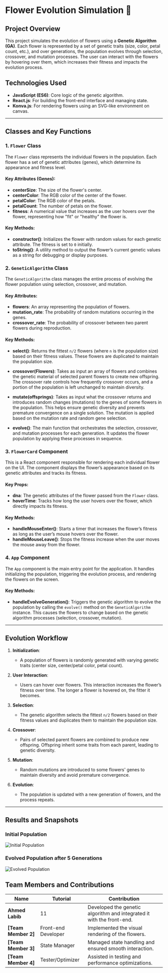 # Flower Evolution Simulation 🌸

## Project Overview
This project simulates the evolution of flowers using a **Genetic Algorithm (GA)**. Each flower is represented by a set of genetic traits (size, color, petal count, etc.), and over generations, the population evolves through selection, crossover, and mutation processes. The user can interact with the flowers by hovering over them, which increases their fitness and impacts the evolution process.

## Technologies Used
- **JavaScript (ES6)**: Core logic of the genetic algorithm.
- **React.js**: For building the front-end interface and managing state.
- **Konva.js**: For rendering flowers using an SVG-like environment on canvas.

---

## Classes and Key Functions

### 1. `Flower` Class
The `Flower` class represents the individual flowers in the population. Each flower has a set of genetic attributes (genes), which determine its appearance and fitness level.

#### Key Attributes (Genes):
- **centerSize**: The size of the flower's center.
- **centerColor**: The RGB color of the center of the flower.
- **petalColor**: The RGB color of the petals.
- **petalCount**: The number of petals on the flower.
- **fitness**: A numerical value that increases as the user hovers over the flower, representing how "fit" or "healthy" the flower is.

#### Key Methods:
- **constructor()**: Initializes the flower with random values for each genetic attribute. The fitness is set to `0` initially.
- **toString()**: A utility method to output the flower’s current genetic values as a string for debugging or display purposes.

### 2. `GeneticAlgorithm` Class
The `GeneticAlgorithm` class manages the entire process of evolving the flower population using selection, crossover, and mutation.

#### Key Attributes:
- **flowers**: An array representing the population of flowers.
- **mutation_rate**: The probability of random mutations occurring in the genes.
- **crossover_rate**: The probability of crossover between two parent flowers during reproduction.

#### Key Methods:
- **select()**: Returns the fittest `n/2` flowers (where `n` is the population size) based on their fitness values. These flowers are duplicated to maintain the population size.
  
- **crossover(Flowers)**: Takes as input an array of flowers and combines the genetic material of selected parent flowers to create new offspring. The crossover rate controls how frequently crossover occurs, and a portion of the population is left unchanged to maintain diversity.

- **mutate(offsprings)**: Takes as input what the crossover returns and introduces random changes (mutations) to the genes of some flowers in the population. This helps ensure genetic diversity and prevents premature convergence on a single solution. The mutation is applied based on the mutation rate and random gene selection.

- **evolve()**: The main function that orchestrates the selection, crossover, and mutation processes for each generation. It updates the flower population by applying these processes in sequence.

### 3. `FlowerCard` Component
This is a React component responsible for rendering each individual flower on the UI. The component displays the flower’s appearance based on its genetic attributes and tracks its fitness.

#### Key Props:
- **dna**: The genetic attributes of the flower passed from the `Flower` class.
- **hoverTime**: Tracks how long the user hovers over the flower, which directly impacts its fitness.

#### Key Methods:
- **handleMouseEnter()**: Starts a timer that increases the flower’s fitness as long as the user’s mouse hovers over the flower.
- **handleMouseLeave()**: Stops the fitness increase when the user moves the mouse away from the flower.

### 4. `App` Component
The `App` component is the main entry point for the application. It handles initializing the population, triggering the evolution process, and rendering the flowers on the screen.

#### Key Methods:
- **handleEvolveGeneration()**: Triggers the genetic algorithm to evolve the population by calling the `evolve()` method on the `GeneticAlgorithm` instance. This causes the flowers to change based on the genetic algorithm processes (selection, crossover, mutation).

---

## Evolution Workflow

1. **Initialization**:
   - A population of flowers is randomly generated with varying genetic traits (center size, center/petal color, petal count).
   
2. **User Interaction**:
   - Users can hover over flowers. This interaction increases the flower’s fitness over time. The longer a flower is hovered on, the fitter it becomes.

3. **Selection**:
   - The genetic algorithm selects the fittest `n/2` flowers based on their fitness values and duplicates them to maintain the population size.

4. **Crossover**:
   - Pairs of selected parent flowers are combined to produce new offspring. Offspring inherit some traits from each parent, leading to genetic diversity.

5. **Mutation**:
   - Random mutations are introduced to some flowers' genes to maintain diversity and avoid premature convergence.

6. **Evolution**:
   - The population is updated with a new generation of flowers, and the process repeats.

---

## Results and Snapshots

### Initial Population
![Initial Population](initial-population.png)

### Evolved Population after 5 Generations
![Evolved Population](evolved-population.png)

## Team Members and Contributions

| Name             | Tutorial                | Contribution                                        |
|------------------|---------------------|-----------------------------------------------------|
| **Ahmed Labib**   | 11      | Developed the genetic algorithm and integrated it with the front-end. |
| **[Team Member 2]** | Front-end Developer | Implemented the visual rendering of the flowers.     |
| **[Team Member 3]** | State Manager      | Managed state handling and ensured smooth interaction. |
| **[Team Member 4]** | Tester/Optimizer   | Assisted in testing and performance optimizations.   |

